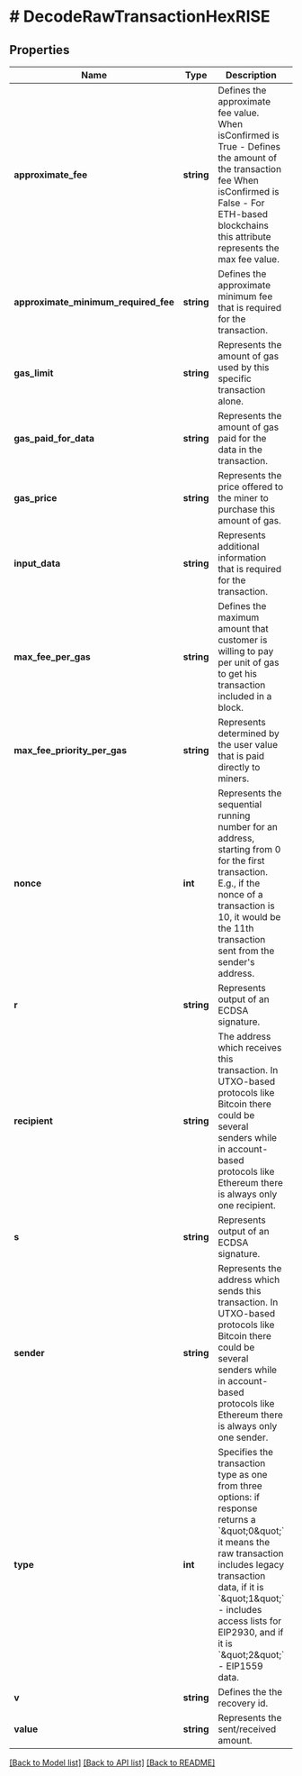 # # DecodeRawTransactionHexRISE

## Properties

Name | Type | Description | Notes
------------ | ------------- | ------------- | -------------
**approximate_fee** | **string** | Defines the approximate fee value. When isConfirmed is True - Defines the amount of the transaction fee When isConfirmed is False - For ETH-based blockchains this attribute represents the max fee value. | [optional]
**approximate_minimum_required_fee** | **string** | Defines the approximate minimum fee that is required for the transaction. | [optional]
**gas_limit** | **string** | Represents the amount of gas used by this specific transaction alone. |
**gas_paid_for_data** | **string** | Represents the amount of gas paid for the data in the transaction. | [optional]
**gas_price** | **string** | Represents the price offered to the miner to purchase this amount of gas. | [optional]
**input_data** | **string** | Represents additional information that is required for the transaction. | [optional]
**max_fee_per_gas** | **string** | Defines the maximum amount that customer is willing to pay per unit of gas to get his transaction included in a block. | [optional]
**max_fee_priority_per_gas** | **string** | Represents determined by the user value that is paid directly to miners. | [optional]
**nonce** | **int** | Represents the sequential running number for an address, starting from 0 for the first transaction. E.g., if the nonce of a transaction is 10, it would be the 11th transaction sent from the sender&#39;s address. |
**r** | **string** | Represents output of an ECDSA signature. | [optional]
**recipient** | **string** | The address which receives this transaction. In UTXO-based protocols like Bitcoin there could be several senders while in account-based protocols like Ethereum there is always only one recipient. |
**s** | **string** | Represents output of an ECDSA signature. | [optional]
**sender** | **string** | Represents the address which sends this transaction. In UTXO-based protocols like Bitcoin there could be several senders while in account-based protocols like Ethereum there is always only one sender. |
**type** | **int** | Specifies the transaction type as one from three options: if response returns a &#x60;\&quot;0\&quot;&#x60; it means the raw transaction includes legacy transaction data, if it is &#x60;\&quot;1\&quot;&#x60; - includes access lists for EIP2930, and if it is &#x60;\&quot;2\&quot;&#x60; - EIP1559 data. |
**v** | **string** | Defines the the recovery id. | [optional]
**value** | **string** | Represents the sent/received amount. | [optional]

[[Back to Model list]](../../README.md#models) [[Back to API list]](../../README.md#endpoints) [[Back to README]](../../README.md)
